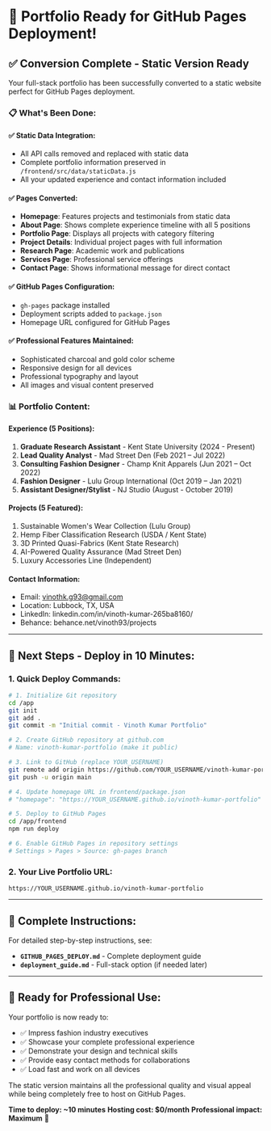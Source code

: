 # 🎉 Portfolio Ready for GitHub Pages Deployment!

## ✅ **Conversion Complete - Static Version Ready**

Your full-stack portfolio has been successfully converted to a static website perfect for GitHub Pages deployment.

### **📋 What's Been Done:**

#### **✅ Static Data Integration:**
- All API calls removed and replaced with static data
- Complete portfolio information preserved in `/frontend/src/data/staticData.js`
- All your updated experience and contact information included

#### **✅ Pages Converted:**
- **Homepage**: Features projects and testimonials from static data
- **About Page**: Shows complete experience timeline with all 5 positions
- **Portfolio Page**: Displays all projects with category filtering
- **Project Details**: Individual project pages with full information
- **Research Page**: Academic work and publications
- **Services Page**: Professional service offerings
- **Contact Page**: Shows informational message for direct contact

#### **✅ GitHub Pages Configuration:**
- `gh-pages` package installed
- Deployment scripts added to `package.json`
- Homepage URL configured for GitHub Pages

#### **✅ Professional Features Maintained:**
- Sophisticated charcoal and gold color scheme
- Responsive design for all devices
- Professional typography and layout
- All images and visual content preserved

### **📊 Portfolio Content:**

#### **Experience (5 Positions):**
1. **Graduate Research Assistant** - Kent State University (2024 - Present)
2. **Lead Quality Analyst** - Mad Street Den (Feb 2021 – Jul 2022)
3. **Consulting Fashion Designer** - Champ Knit Apparels (Jun 2021 – Oct 2022)
4. **Fashion Designer** - Lulu Group International (Oct 2019 – Jan 2021)
5. **Assistant Designer/Stylist** - NJ Studio (August - October 2019)

#### **Projects (5 Featured):**
1. Sustainable Women's Wear Collection (Lulu Group)
2. Hemp Fiber Classification Research (USDA / Kent State)
3. 3D Printed Quasi-Fabrics (Kent State Research)
4. AI-Powered Quality Assurance (Mad Street Den)
5. Luxury Accessories Line (Independent)

#### **Contact Information:**
- Email: vinothk.g93@gmail.com
- Location: Lubbock, TX, USA
- LinkedIn: linkedin.com/in/vinoth-kumar-265ba8160/
- Behance: behance.net/vinoth93/projects

---

## 🚀 **Next Steps - Deploy in 10 Minutes:**

### **1. Quick Deploy Commands:**
```bash
# 1. Initialize Git repository
cd /app
git init
git add .
git commit -m "Initial commit - Vinoth Kumar Portfolio"

# 2. Create GitHub repository at github.com
# Name: vinoth-kumar-portfolio (make it public)

# 3. Link to GitHub (replace YOUR_USERNAME)
git remote add origin https://github.com/YOUR_USERNAME/vinoth-kumar-portfolio.git
git push -u origin main

# 4. Update homepage URL in frontend/package.json
# "homepage": "https://YOUR_USERNAME.github.io/vinoth-kumar-portfolio"

# 5. Deploy to GitHub Pages
cd /app/frontend
npm run deploy

# 6. Enable GitHub Pages in repository settings
# Settings > Pages > Source: gh-pages branch
```

### **2. Your Live Portfolio URL:**
```
https://YOUR_USERNAME.github.io/vinoth-kumar-portfolio
```

---

## 📖 **Complete Instructions:**

For detailed step-by-step instructions, see:
- **`GITHUB_PAGES_DEPLOY.md`** - Complete deployment guide
- **`deployment_guide.md`** - Full-stack option (if needed later)

---

## 🎯 **Ready for Professional Use:**

Your portfolio is now ready to:
- ✅ Impress fashion industry executives
- ✅ Showcase your complete professional experience
- ✅ Demonstrate your design and technical skills
- ✅ Provide easy contact methods for collaborations
- ✅ Load fast and work on all devices

The static version maintains all the professional quality and visual appeal while being completely free to host on GitHub Pages.

**Time to deploy: ~10 minutes**
**Hosting cost: $0/month**
**Professional impact: Maximum** 🌟